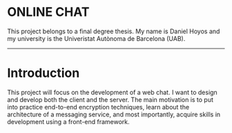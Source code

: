 # ONLINE CHAT
This project belongs to a final degree thesis. My name is Daniel Hoyos and my university is the Univeristat Autònoma de Barcelona (UAB).

---
# Introduction
This project will focus on the development of a web chat. I want to design and develop both the client and the server.
The main motivation is to put into practice end-to-end encryption techniques, learn about the architecture of a messaging service, and most importantly, acquire skills in development using a front-end framework.

